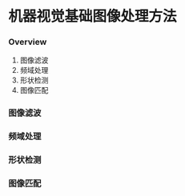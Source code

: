 # 机器视觉基础图像处理方法

### Overview
1. 图像滤波
2. 频域处理
3. 形状检测
4. 图像匹配

### 图像滤波


### 频域处理


### 形状检测


### 图像匹配